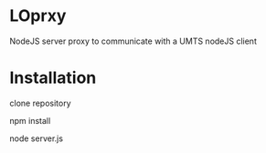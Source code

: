 # LOprxy
NodeJS server proxy to communicate with a UMTS nodeJS client

# Installation
clone repository


npm install

node server.js
